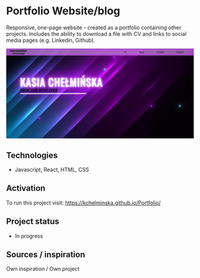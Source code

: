 # Portfolio Website/blog

Responsive, one-page website - created as a portfolio containing other projects.
Includes the ability to download a file with CV and links to social media pages (e.g. Linkedin, Github).

<img src="/image/main_project_screenshot.jpg" alt="Screenshot" title="Portfolio project screenshot">

## Technologies
* Javascript, React, HTML, CSS

## Activation
To run this project visit: https://kchelminska.github.io/Portfolio/

## Project status
* In progress

## Sources / inspiration
Own inspiration / Own project
